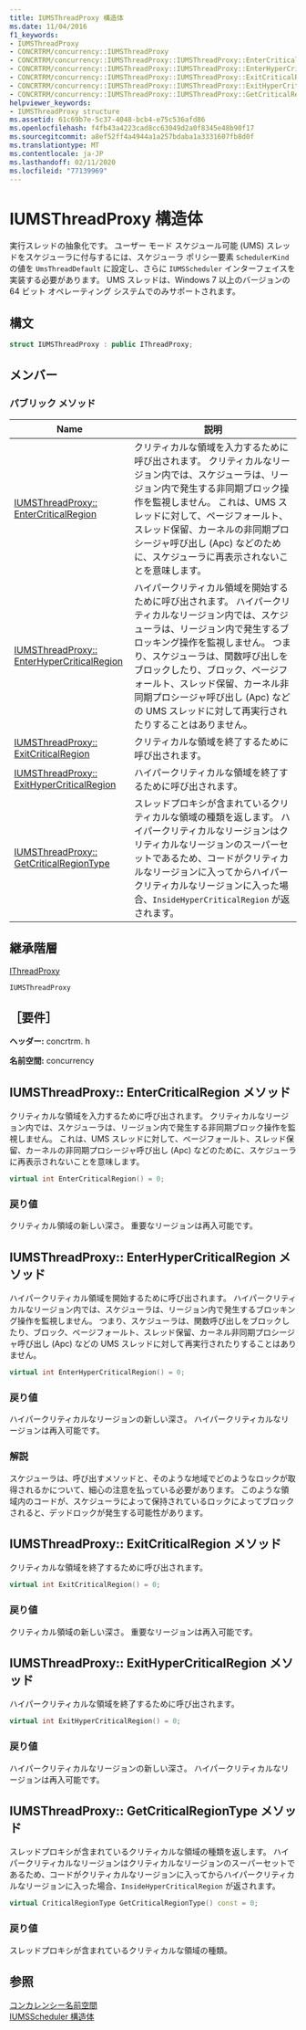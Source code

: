 ```yaml
---
title: IUMSThreadProxy 構造体
ms.date: 11/04/2016
f1_keywords:
- IUMSThreadProxy
- CONCRTRM/concurrency::IUMSThreadProxy
- CONCRTRM/concurrency::IUMSThreadProxy::IUMSThreadProxy::EnterCriticalRegion
- CONCRTRM/concurrency::IUMSThreadProxy::IUMSThreadProxy::EnterHyperCriticalRegion
- CONCRTRM/concurrency::IUMSThreadProxy::IUMSThreadProxy::ExitCriticalRegion
- CONCRTRM/concurrency::IUMSThreadProxy::IUMSThreadProxy::ExitHyperCriticalRegion
- CONCRTRM/concurrency::IUMSThreadProxy::IUMSThreadProxy::GetCriticalRegionType
helpviewer_keywords:
- IUMSThreadProxy structure
ms.assetid: 61c69b7e-5c37-4048-bcb4-e75c536afd86
ms.openlocfilehash: f4fb43a4223cad8cc63049d2a0f8345e48b90f17
ms.sourcegitcommit: a8ef52ff4a4944a1a257bdaba1a3331607fb8d0f
ms.translationtype: MT
ms.contentlocale: ja-JP
ms.lasthandoff: 02/11/2020
ms.locfileid: "77139969"
---
```

# <a name="iumsthreadproxy-structure"></a>IUMSThreadProxy 構造体

実行スレッドの抽象化です。 ユーザー モード スケジュール可能 (UMS) スレッドをスケジューラに付与するには、スケジューラ ポリシー要素 `SchedulerKind` の値を `UmsThreadDefault` に設定し、さらに `IUMSScheduler` インターフェイスを実装する必要があります。 UMS スレッドは、Windows 7 以上のバージョンの 64 ビット オペレーティング システムでのみサポートされます。

## <a name="syntax"></a>構文

```cpp
struct IUMSThreadProxy : public IThreadProxy;
```

## <a name="members"></a>メンバー

### <a name="public-methods"></a>パブリック メソッド

|Name|説明|
|----------|-----------------|
|[IUMSThreadProxy:: EnterCriticalRegion](#entercriticalregion)|クリティカルな領域を入力するために呼び出されます。 クリティカルなリージョン内では、スケジューラは、リージョン内で発生する非同期ブロック操作を監視しません。 これは、UMS スレッドに対して、ページフォールト、スレッド保留、カーネルの非同期プロシージャ呼び出し (Apc) などのために、スケジューラに再表示されないことを意味します。|
|[IUMSThreadProxy:: EnterHyperCriticalRegion](#enterhypercriticalregion)|ハイパークリティカル領域を開始するために呼び出されます。 ハイパークリティカルなリージョン内では、スケジューラは、リージョン内で発生するブロッキング操作を監視しません。 つまり、スケジューラは、関数呼び出しをブロックしたり、ブロック、ページフォールト、スレッド保留、カーネル非同期プロシージャ呼び出し (Apc) などの UMS スレッドに対して再実行されたりすることはありません。|
|[IUMSThreadProxy:: ExitCriticalRegion](#exitcriticalregion)|クリティカルな領域を終了するために呼び出されます。|
|[IUMSThreadProxy:: ExitHyperCriticalRegion](#exithypercriticalregion)|ハイパークリティカルな領域を終了するために呼び出されます。|
|[IUMSThreadProxy:: GetCriticalRegionType](#getcriticalregiontype)|スレッドプロキシが含まれているクリティカルな領域の種類を返します。 ハイパークリティカルなリージョンはクリティカルなリージョンのスーパーセットであるため、コードがクリティカルなリージョンに入ってからハイパークリティカルなリージョンに入った場合、`InsideHyperCriticalRegion` が返されます。|

## <a name="inheritance-hierarchy"></a>継承階層

[IThreadProxy](ithreadproxy-structure.md)

`IUMSThreadProxy`

## <a name="requirements"></a>［要件］

**ヘッダー:** concrtrm. h

**名前空間:** concurrency

## <a name="entercriticalregion"></a>IUMSThreadProxy:: EnterCriticalRegion メソッド

クリティカルな領域を入力するために呼び出されます。 クリティカルなリージョン内では、スケジューラは、リージョン内で発生する非同期ブロック操作を監視しません。 これは、UMS スレッドに対して、ページフォールト、スレッド保留、カーネルの非同期プロシージャ呼び出し (Apc) などのために、スケジューラに再表示されないことを意味します。

```cpp
virtual int EnterCriticalRegion() = 0;
```

### <a name="return-value"></a>戻り値

クリティカル領域の新しい深さ。 重要なリージョンは再入可能です。

## <a name="enterhypercriticalregion"></a>IUMSThreadProxy:: EnterHyperCriticalRegion メソッド

ハイパークリティカル領域を開始するために呼び出されます。 ハイパークリティカルなリージョン内では、スケジューラは、リージョン内で発生するブロッキング操作を監視しません。 つまり、スケジューラは、関数呼び出しをブロックしたり、ブロック、ページフォールト、スレッド保留、カーネル非同期プロシージャ呼び出し (Apc) などの UMS スレッドに対して再実行されたりすることはありません。

```cpp
virtual int EnterHyperCriticalRegion() = 0;
```

### <a name="return-value"></a>戻り値

ハイパークリティカルなリージョンの新しい深さ。 ハイパークリティカルなリージョンは再入可能です。

### <a name="remarks"></a>解説

スケジューラは、呼び出すメソッドと、そのような地域でどのようなロックが取得されるかについて、細心の注意を払っている必要があります。 このような領域内のコードが、スケジューラによって保持されているロックによってブロックされると、デッドロックが発生する可能性があります。

## <a name="exitcriticalregion"></a>IUMSThreadProxy:: ExitCriticalRegion メソッド

クリティカルな領域を終了するために呼び出されます。

```cpp
virtual int ExitCriticalRegion() = 0;
```

### <a name="return-value"></a>戻り値

クリティカル領域の新しい深さ。 重要なリージョンは再入可能です。

## <a name="exithypercriticalregion"></a>IUMSThreadProxy:: ExitHyperCriticalRegion メソッド

ハイパークリティカルな領域を終了するために呼び出されます。

```cpp
virtual int ExitHyperCriticalRegion() = 0;
```

### <a name="return-value"></a>戻り値

ハイパークリティカルなリージョンの新しい深さ。 ハイパークリティカルなリージョンは再入可能です。

## <a name="getcriticalregiontype"></a>IUMSThreadProxy:: GetCriticalRegionType メソッド

スレッドプロキシが含まれているクリティカルな領域の種類を返します。 ハイパークリティカルなリージョンはクリティカルなリージョンのスーパーセットであるため、コードがクリティカルなリージョンに入ってからハイパークリティカルなリージョンに入った場合、`InsideHyperCriticalRegion` が返されます。

```cpp
virtual CriticalRegionType GetCriticalRegionType() const = 0;
```

### <a name="return-value"></a>戻り値

スレッドプロキシが含まれているクリティカルな領域の種類。

## <a name="see-also"></a>参照

[コンカレンシー名前空間](concurrency-namespace.md)<br/>
[IUMSScheduler 構造体](iumsscheduler-structure.md)
